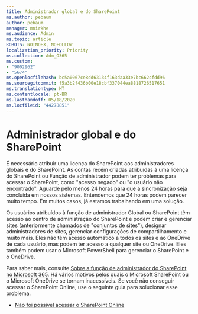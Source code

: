 ```yaml
---
title: Administrador global e do SharePoint
ms.author: pebaum
author: pebaum
manager: mnirkhe
ms.audience: Admin
ms.topic: article
ROBOTS: NOINDEX, NOFOLLOW
localization_priority: Priority
ms.collection: Adm_O365
ms.custom:
- "9002962"
- "5674"
ms.openlocfilehash: bc5a0067ce8dd63134f163daa33e7bc662cfdd96
ms.sourcegitcommit: f5a3b2f436b00e18cbf337044ea8818726517651
ms.translationtype: HT
ms.contentlocale: pt-BR
ms.lasthandoff: 05/18/2020
ms.locfileid: "44278851"
---
```

# <a name="global-and-sharepoint-admin"></a>Administrador global e do SharePoint

É necessário atribuir uma licença do SharePoint aos administradores globais e do SharePoint. As contas recém criadas atribuídas à uma licença do SharePoint ou Função de administrador podem ter problemas para acessar o SharePoint, como "acesso negado" ou "o usuário não encontrado". Aguarde pelo menos 24 horas para que a sincronização seja concluída em nossos sistemas. Entendemos que 24 horas podem parecer muito tempo. Em muitos casos, já estamos trabalhando em uma solução.

Os usuários atribuídos à função de administrador Global ou SharePoint têm acesso ao centro de administração do SharePoint e podem criar e gerenciar sites (anteriormente chamados de "conjuntos de sites"), designar administradores de sites, gerenciar configurações de compartilhamento e muito mais. Eles não têm acesso automático a todos os sites e ao OneDrive de cada usuário, mas podem ter acesso a qualquer site ou OneDrive. Eles também podem usar o Microsoft PowerShell para gerenciar o SharePoint e o OneDrive.

Para saber mais, consulte [Sobre a função de administrador do SharePoint no Microsoft 365](https://docs.microsoft.com/sharepoint/sharepoint-admin-role).
Há vários motivos pelos quais o Microsoft SharePoint ou o Microsoft OneDrive se tornam inacessíveis. Se você não conseguir acessar o SharePoint Online, use o seguinte guia para solucionar esse problema.

- [Não foi possível acessar o SharePoint Online](https://docs.microsoft.com/sharepoint/troubleshoot/sharing-and-permissions/sharepoint-online-inaccessible)

